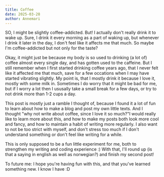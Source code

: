 ```yaml
---
title: Coffee
date: 2025-03-28
author: Annemari
---
```


SO, I might be slightly coffee-addicted. But! I actually don't really drink it to wake up. Sure, I drink it every morning as a part of waking up, but whenever I drink it later in the day, I don't feel like it affects me that much. So maybe I'm coffee-addicted but not only for the taste?

Okay, it might just be because my body is so used to drinking (a lot of) coffee almost every single day, and has gotten used to the caffeine. But I still remember when I first started drinking coffee years ago, that I never felt like it affected me that much, save for a few occations when I may have started vibrating slightly. My point is, that I mostly drink it because I love it, mostly with some milk in. Sometimes I do worry that it might be bad for me, but if I worry a lot then I ususally take a small break for a few days, or try to not drink more than 1-2 cups a day. 

This post is mostly just a ramble I thought of, because I found it a lot of fun to learn about how to make a blog and post my own little texts. And I thought "why not write about coffee, since I love it so much?"I would really like to learn more about this, and how to make my posts both look more cool and fancy, and how to maintain a habit of writing more regularly. I also want to not be too strict with myself, and don't stress too much if I don't understand something or don't feel like writing for a while. 

This is only supposed to be a fun little experiment for me, both to strengthen my writing and coding experience :) With that, I'll round up (is that a saying in english as well as norwegian?) and finish my second post! 

To future me: I hope you're having fun with this, and that you've learned something new. I know I have :D
